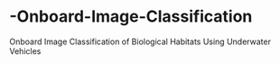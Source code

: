 # -Onboard-Image-Classification
 Onboard Image Classification of Biological Habitats Using Underwater Vehicles
